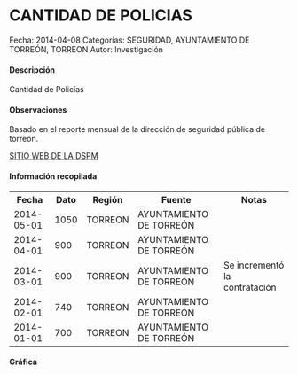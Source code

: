 CANTIDAD DE POLICIAS
=====

Fecha: 2014-04-08
Categorías: SEGURIDAD, AYUNTAMIENTO DE TORREÓN, TORREON
Autor: Investigación

#### Descripción

Cantidad de Policías

#### Observaciones

Basado en el reporte mensual de la dirección de seguridad pública de torreón.

[SITIO WEB DE LA DSPM](http://lapoliciadetorreon.wordpress.com)

#### Información recopilada

<table class="table table-hover table-bordered">
  <tr><th>Fecha</th><th>Dato</th><th>Región</th><th>Fuente</th><th>Notas</th></tr>
  <tr><td>2014-05-01</td><td>1050</td><td>TORREON</td><td>AYUNTAMIENTO DE TORREÓN</td><td></td></tr>
  <tr><td>2014-04-01</td><td>900</td><td>TORREON</td><td>AYUNTAMIENTO DE TORREÓN</td><td></td></tr>
  <tr><td>2014-03-01</td><td>900</td><td>TORREON</td><td>AYUNTAMIENTO DE TORREÓN</td><td>Se incrementó la contratación</td></tr>
  <tr><td>2014-02-01</td><td>740</td><td>TORREON</td><td>AYUNTAMIENTO DE TORREÓN</td><td></td></tr>
  <tr><td>2014-01-01</td><td>700</td><td>TORREON</td><td>AYUNTAMIENTO DE TORREÓN</td><td></td></tr>
</table>

#### Gráfica

<div id="Morriscchwepwq" class="grafica"></div>
  <!-- JAVASCRIPT DE LA GRAFICA EN Morriscchwepwq -->
  <script>
  new Morris.Bar({
    element: 'Morriscchwepwq',
    data: [
      { fecha: '2014-05-01', dato: 1050 },
      { fecha: '2014-04-01', dato: 900 },
      { fecha: '2014-03-01', dato: 900 },
      { fecha: '2014-02-01', dato: 740 },
      { fecha: '2014-01-01', dato: 700 }
    ],
    xkey: 'fecha',
    ykeys: ['dato'],
    labels: ['Dato']
  });
  </script>

